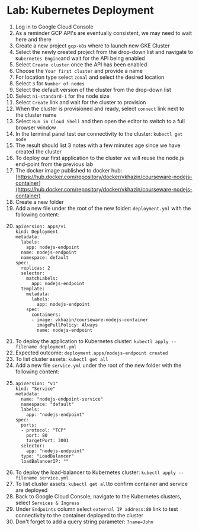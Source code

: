 # Lab: Kubernetes Deployment

1. Log in to Google Cloud Console
2. As a reminder GCP API's are eventually consistent, we may need to wait here and there
3. Create a new project `gcp-k8s` where to launch new GKE Cluster
4. Select the newly created project from the drop-down list and navigate to `Kubernetes Engine`and wait for the API being enabled
5. Select `Create cluster` once the API has been enabled
6. Choose the `Your first cluster` and provide a name
7. For location type select `zonal` and select the desired location
8. Select `3` for `Number of nodes`
9. Select the default version of the cluster from the drop-down list
10. Select `n1-standard-1` for the node size
11. Select `Create` link and wait for the cluster to provision
12. When the cluster is provisioned and ready, select `connect` link next to the cluster name
13. Select `Run in Cloud Shell` and then open the editor to switch to a full browser window
14. In the terminal panel test our connectivity to the cluster: `kubectl get node`
15. The result should list 3 notes with a few minutes age since we have created the cluster
16. To deploy our first application to the cluster we will reuse the node.js end-point from the previous lab
17. The docker image published to docker hub: [https://hub.docker.com/repository/docker/vkhazin/courseware-nodejs-container](https://hub.docker.com/repository/docker/vkhazin/courseware-nodejs-container)
18. Create a new folder
19. Add a new file under the root of the new folder: `deployment.yml` with the following content:
20. ```
    apiVersion: apps/v1
    kind: Deployment
    metadata:
      labels:
        app: nodejs-endpoint
      name: nodejs-endpoint
      namespace: default
    spec:
      replicas: 2
      selector:
        matchLabels:
          app: nodejs-endpoint
      template:
        metadata:
          labels:
            app: nodejs-endpoint
        spec:
          containers:
          - image: vkhazin/courseware-nodejs-container
            imagePullPolicy: Always
            name: nodejs-endpoint
    ```
21. To deploy the application to Kubernetes cluster: `kubectl apply --filename deployment.yml`
22. Expected outcome: `deployment.apps/nodejs-endpoint created`
23. To list cluster assets: `kubectl get all`
24. Add a new file `service.yml` under the root of the new folder with the following content:
25. ```
    apiVersion: "v1"
    kind: "Service"
    metadata:
      name: "nodejs-endpoint-service"
      namespace: "default"
      labels:
        app: "nodejs-endpoint"
    spec:
      ports:
      - protocol: "TCP"
        port: 80
        targetPort: 3001
      selector:
        app: "nodejs-endpoint"
      type: "LoadBalancer"
      loadBalancerIP: ""
    ```
26. To deploy the load-balancer to Kubernetes cluster: `kubectl apply --filename service.yml`
27. To list cluster assets: `kubectl get all`to confirm container and service are deployed
28. Back to Google Cloud Console, navigate to the Kubernetes clusters, select `Services & Ingress`
29. Under `Endpoints` column select `external IP address:80` link to test connectivity to the container deployed to the cluster
30. Don't forget to add a query string parameter: `?name=John`



